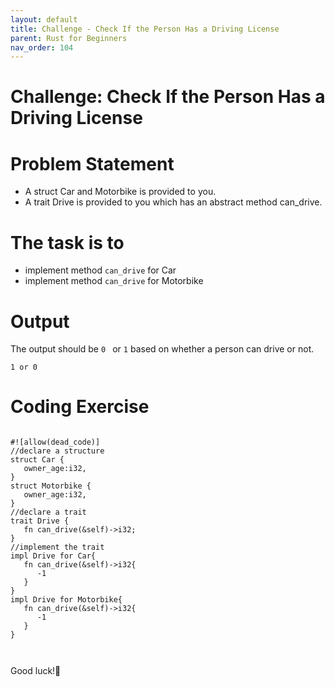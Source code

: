 ```yaml
---
layout: default
title: Challenge - Check If the Person Has a Driving License
parent: Rust for Beginners
nav_order: 104
---
```



# Challenge: Check If the Person Has a Driving License

# Problem Statement 
- A struct Car and Motorbike is provided to you.
- A trait Drive is provided to you which has an abstract method can_drive.

# The task is to
   - implement method `can_drive` for Car
   - implement method `can_drive` for Motorbike
   
# Output 

The output should be `0 ` or `1` based on whether a person can drive or not.

```
1 or 0
```

# Coding Exercise 


```

#![allow(dead_code)] 
//declare a structure
struct Car {
   owner_age:i32,
}
struct Motorbike {
   owner_age:i32,
}
//declare a trait
trait Drive {
   fn can_drive(&self)->i32;
}
//implement the trait
impl Drive for Car{
   fn can_drive(&self)->i32{
      -1
   }
}
impl Drive for Motorbike{
   fn can_drive(&self)->i32{
      -1
   }
}
 


```
Good luck!🤞


   
   
